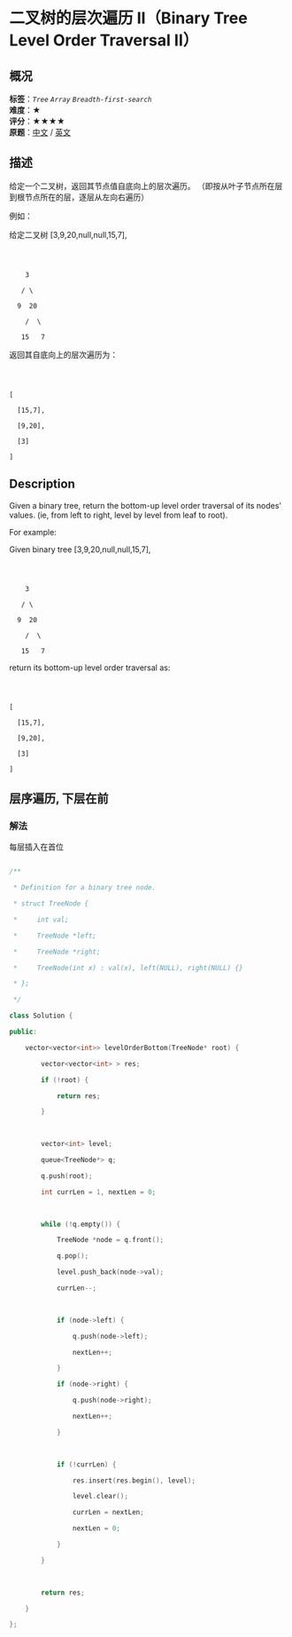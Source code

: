 # 二叉树的层次遍历 II（Binary Tree Level Order Traversal II）
## 概况
**标签**：*`Tree`*  *`Array`*  *`Breadth-first-search`*<br>
**难度**：★<br>
**评分**：★★★★<br>
**原题**：[中文](https://leetcode-cn.com/problems/binary-tree-level-order-traversal-ii) / [英文](https://leetcode.com/problems/binary-tree-level-order-traversal-ii)
## 描述

给定一个二叉树，返回其节点值自底向上的层次遍历。 （即按从叶子节点所在层到根节点所在的层，逐层从左向右遍历）



例如：

给定二叉树 [3,9,20,null,null,15,7],

```



    3

   / \

  9  20

    /  \

   15   7

```





返回其自底向上的层次遍历为：

```



[

  [15,7],

  [9,20],

  [3]

]

```



## Description

Given a binary tree, return the bottom-up level order traversal of its nodes' values. (ie, from left to right, level by level from leaf to root).





For example:

Given binary tree [3,9,20,null,null,15,7],

```



    3

   / \

  9  20

    /  \

   15   7

```







return its bottom-up level order traversal as:

```



[

  [15,7],

  [9,20],

  [3]

]

```





## 层序遍历, 下层在前

### 解法

每层插入在首位

```c++

/**

 * Definition for a binary tree node.

 * struct TreeNode {

 *     int val;

 *     TreeNode *left;

 *     TreeNode *right;

 *     TreeNode(int x) : val(x), left(NULL), right(NULL) {}

 * };

 */

class Solution {

public:

    vector<vector<int>> levelOrderBottom(TreeNode* root) {

        vector<vector<int> > res;

        if (!root) {

            return res;

        }

        

        vector<int> level;

        queue<TreeNode*> q;

        q.push(root);

        int currLen = 1, nextLen = 0;

        

        while (!q.empty()) {

            TreeNode *node = q.front();

            q.pop();

            level.push_back(node->val);

            currLen--;

            

            if (node->left) {

                q.push(node->left);

                nextLen++;

            }

            if (node->right) {

                q.push(node->right);

                nextLen++;

            }

            

            if (!currLen) {

                res.insert(res.begin(), level);

                level.clear();

                currLen = nextLen;

                nextLen = 0;

            }

        }

        

        return res;

    }

};

```